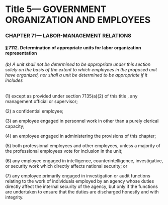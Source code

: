 
# Title 5— GOVERNMENT ORGANIZATION AND EMPLOYEES
### CHAPTER 71— LABOR-MANAGEMENT RELATIONS
#### § 7112. Determination of appropriate units for labor organization representation
###### (b) A unit shall not be determined to be appropriate under this section solely on the basis of the extent to which employees in the proposed unit have organized, nor shall a unit be determined to be appropriate if it includes

(1) except as provided under section 7135(a)(2) of this title , any management official or supervisor;

(2) a confidential employee;

(3) an employee engaged in personnel work in other than a purely clerical capacity;

(4) an employee engaged in administering the provisions of this chapter;

(5) both professional employees and other employees, unless a majority of the professional employees vote for inclusion in the unit;

(6) any employee engaged in intelligence, counterintelligence, investigative, or security work which directly affects national security; or

(7) any employee primarily engaged in investigation or audit functions relating to the work of individuals employed by an agency whose duties directly affect the internal security of the agency, but only if the functions are undertaken to ensure that the duties are discharged honestly and with integrity.
